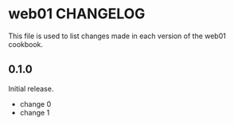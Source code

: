 # web01 CHANGELOG

This file is used to list changes made in each version of the web01 cookbook.

## 0.1.0

Initial release.

- change 0
- change 1
